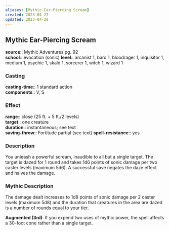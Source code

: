 ```yaml
---
aliases: [Mythic Ear-Piercing Scream]
created: 2023-04-27
updated: 2023-04-28
---
```


## Mythic Ear-Piercing Scream

**source**:: Mythic Adventures pg. 92  
**school**:: evocation (sonic)
**level**:: arcanist 1, bard 1, bloodrager 1, inquisitor 1, medium 1, psychic 1, skald 1, sorcerer 1, witch 1, wizard 1

### Casting

**casting-time**:: 1 standard action  
**components**:: V, S

### Effect

**range**:: close (25 ft. + 5 ft./2 levels)  
**target**:: one creature  
**duration**:: instantaneous; see text  
**saving-throw**:: Fortitude partial (see text)
**spell-resistance**:: yes

### Description

You unleash a powerful scream, inaudible to all but a single target. The target is dazed for 1 round and takes 1d6 points of sonic damage per two caster levels (maximum 5d6). A successful save negates the daze effect and halves the damage.

### Mythic Description

The damage dealt increases to 1d8 points of sonic damage per 2 caster levels (maximum 5d8) and the duration that creatures in the area are dazed is a number of rounds equal to your tier.  
  
**Augmented (3rd)**: If you expend two uses of mythic power, the spell affects a 30-foot cone rather than a single target.
